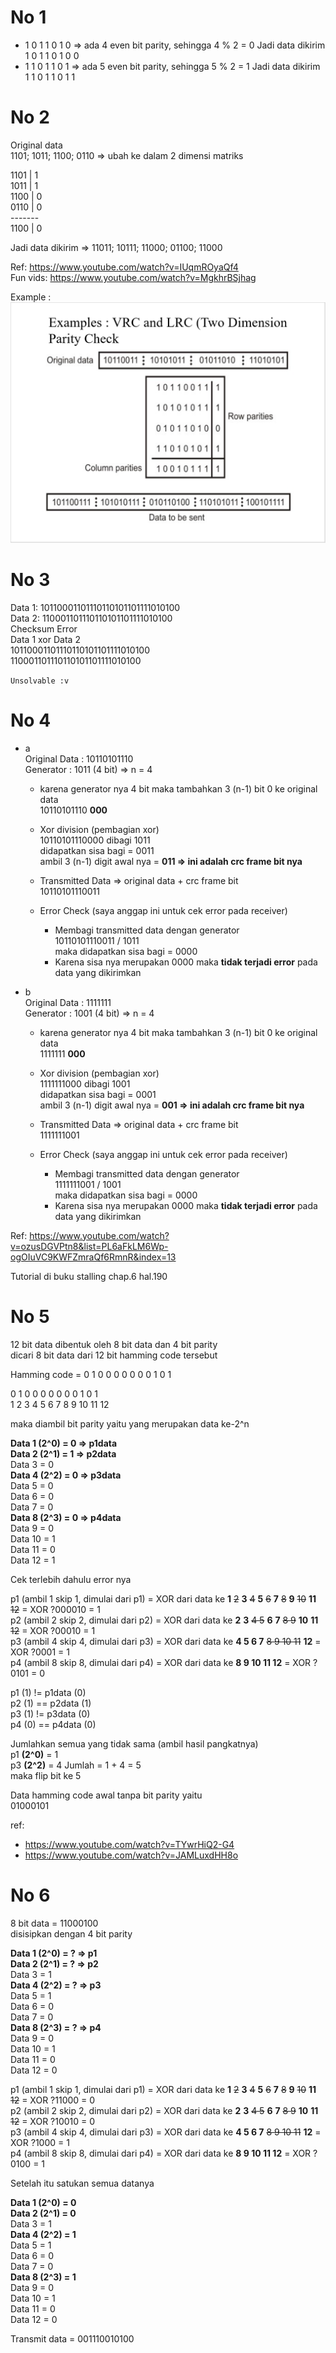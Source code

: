 # No 1  
- 1 0 1 1 0 1 0 => ada 4 even bit parity, sehingga 4 % 2 = 0
Jadi data dikirim  
1 0 1 1 0 1 0 0
- 1 1 0 1 1 0 1 => ada 5 even bit parity, sehingga 5 % 2 = 1
Jadi data dikirim  
1 1 0 1 1 0 1 1

# No 2  
Original data   
1101; 1011; 1100; 0110 => ubah ke dalam 2 dimensi matriks  

1101 | 1   
1011 | 1   
1100 | 0   
0110 | 0   
\-------  
1100 | 0

Jadi data dikirim =>
11011; 10111; 11000; 01100; 11000

Ref: https://www.youtube.com/watch?v=IUqmROyaQf4  
Fun vids: https://www.youtube.com/watch?v=MgkhrBSjhag

Example :
![Example](./parity2dsample.PNG)

# No 3  
Data 1: 10110001101110110101101111010100  
Data 2: 110001101110110101101111010100   
Checksum Error   
Data 1 xor Data 2  
 10110001101110110101101111010100  
   110001101110110101101111010100  

`Unsolvable :v`

# No 4  
- a   
    Original Data : 10110101110  
    Generator : 1011 (4 bit) => n = 4

    - karena generator nya 4 bit maka tambahkan 3 (n-1) bit    0 ke original data  
      10110101110 **000**
    - Xor division (pembagian xor)  
      10110101110000 dibagi 1011  
      didapatkan sisa bagi = 0011  
      ambil 3 (n-1) digit awal nya = **011 => ini adalah crc frame bit nya**
    - Transmitted Data => original data + crc frame bit  
      10110101110011

    - Error Check (saya anggap ini untuk cek error pada        receiver)
        - Membagi transmitted data dengan generator  
          10110101110011 / 1011  
          maka didapatkan sisa bagi = 0000
        - Karena sisa nya merupakan 0000 maka **tidak          terjadi error** pada data yang dikirimkan

- b  
    Original Data : 1111111  
    Generator : 1001 (4 bit) => n = 4

    - karena generator nya 4 bit maka tambahkan 3 (n-1) bit    0 ke original data  
      1111111 **000**
    - Xor division (pembagian xor)  
      1111111000 dibagi 1001  
      didapatkan sisa bagi = 0001  
      ambil 3 (n-1) digit awal nya = **001 => ini adalah crc frame bit nya**
    - Transmitted Data => original data + crc frame bit  
      1111111001

    - Error Check (saya anggap ini untuk cek error pada        receiver)
        - Membagi transmitted data dengan generator  
          1111111001 / 1001  
          maka didapatkan sisa bagi = 0000
        - Karena sisa nya merupakan 0000 maka **tidak          terjadi error** pada data yang dikirimkan

Ref: https://www.youtube.com/watch?v=ozusDGVPtn8&list=PL6aFkLM6Wp-ogOIuVC9KWFZmraQf6RmnR&index=13

Tutorial di buku stalling chap.6 hal.190

# No 5  
12 bit data dibentuk oleh 8 bit data dan 4 bit parity  
dicari 8 bit data dari 12 bit hamming code tersebut  

Hamming code = 0 1 0 0 0 0 0 0 0 1 0 1  

0 1 0 0 0 0 0 0 0 1 0 1  
1 2 3 4 5 6 7 8 9 10 11 12

maka diambil bit parity yaitu yang merupakan data ke-2^n

**Data 1 (2^0) = 0 => p1data**  
**Data 2 (2^1) = 1 => p2data**  
Data 3 = 0  
**Data 4 (2^2) = 0 => p3data**  
Data 5 = 0  
Data 6 = 0  
Data 7 = 0  
**Data 8 (2^3) = 0 => p4data**  
Data 9 = 0  
Data 10 = 1  
Data 11 = 0  
Data 12 = 1  

Cek terlebih dahulu error nya

p1 (ambil 1 skip 1, dimulai dari p1) = XOR dari data ke **1** ~~2~~ **3** ~~4~~ **5** ~~6~~ **7** ~~8~~ **9** ~~10~~ **11** ~~12~~ = XOR ?000010 = 1  
p2 (ambil 2 skip 2, dimulai dari p2) = XOR dari data ke **2** **3** ~~4 5~~ **6** **7** ~~8 9~~ **10** **11** ~~12~~ = XOR ?00010 = 1  
p3 (ambil 4 skip 4, dimulai dari p3) = XOR dari data ke **4 5 6 7** ~~8 9 10 11~~ **12** = XOR ?0001 = 1  
p4 (ambil 8 skip 8, dimulai dari p4) = XOR dari data ke **8 9 10 11 12** = XOR ?0101 = 0

p1 (1) != p1data (0)   
p2 (1) == p2data (1)  
p3 (1) != p3data (0)  
p4 (0) == p4data (0)  

Jumlahkan semua yang tidak sama (ambil hasil pangkatnya)  
p1 **(2^0)** = 1  
p3 **(2^2)** = 4 
Jumlah = 1 + 4 = 5  
maka flip bit ke 5  
  
Data hamming code awal tanpa bit parity yaitu  
01000101

ref:
- https://www.youtube.com/watch?v=TYwrHiQ2-G4  
- https://www.youtube.com/watch?v=JAMLuxdHH8o

# No 6  
8 bit data = 11000100  
disisipkan dengan 4 bit parity  

**Data 1 (2^0) = ? => p1**  
**Data 2 (2^1) = ? => p2**  
Data 3 = 1  
**Data 4 (2^2) = ? => p3**  
Data 5 = 1  
Data 6 = 0  
Data 7 = 0  
**Data 8 (2^3) = ? => p4**  
Data 9 = 0  
Data 10 = 1  
Data 11 = 0  
Data 12 = 0  

p1 (ambil 1 skip 1, dimulai dari p1) = XOR dari data ke **1** ~~2~~ **3** ~~4~~ **5** ~~6~~ **7** ~~8~~ **9** ~~10~~ **11** ~~12~~ = XOR ?11000 = 0  
p2 (ambil 2 skip 2, dimulai dari p2) = XOR dari data ke **2** **3** ~~4 5~~ **6** **7** ~~8 9~~ **10** **11** ~~12~~ = XOR ?10010 = 0  
p3 (ambil 4 skip 4, dimulai dari p3) = XOR dari data ke **4 5 6 7** ~~8 9 10 11~~ **12** = XOR ?1000 = 1  
p4 (ambil 8 skip 8, dimulai dari p4) = XOR dari data ke **8 9 10 11 12** = XOR ?0100 = 1  

Setelah itu satukan semua datanya

**Data 1 (2^0) = 0**  
**Data 2 (2^1) = 0**  
Data 3 = 1  
**Data 4 (2^2) = 1**  
Data 5 = 1  
Data 6 = 0  
Data 7 = 0  
**Data 8 (2^3) = 1**  
Data 9 = 0  
Data 10 = 1  
Data 11 = 0  
Data 12 = 0  

Transmit data = 001110010100